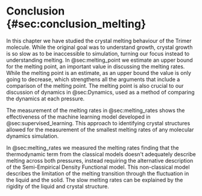 # Conclusion {#sec:conclusion_melting}

In this chapter we have studied
the crystal melting behaviour of the Trimer molecule.
While the original goal was to understand growth,
crystal growth is so slow as to be inaccessible to simulation,
turning our focus instead to understanding melting.
In @sec:melting_point we estimate an upper bound
for the melting point,
an important value in discussing the melting rates.
While the melting point is an estimate,
as an upper bound the value is only going to decrease,
which strengthens all the arguments
that include a comparison of the melting point.
The melting point is also crucial to our discussion of
dynamics in @sec:Dynamics,
used as a method of comparing the dynamics at each pressure.

The measurement of the melting rates in @sec:melting_rates
shows the effectiveness of the machine learning model
developed in @sec:supervised_learning.
This approach to identifying crystal structures
allowed for the measurement of the smallest melting rates
of any molecular dynamics simulation.

In @sec:melting_rates we measured the melting rates
finding that the thermodynamic term from the classical models
doesn't adequately describe melting across both pressures,
instead requiring the alternative description
of the Semi-Empirical Density Functional model.
This non-classical model
describes the limitation of the melting transition
through the fluctuation in the liquid and the solid.
The slow melting rates can be explained
by the rigidity of the liquid and crystal structure.
